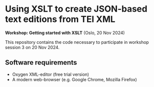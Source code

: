 # Using XSLT to create JSON-based text editions from TEI XML
**Workshop: Getting started with XSLT** (Oslo, 20 Nov 2024)

This repository contains the code necessary to participate in workshop session 3 on 20 Nov 2024.

## Software requirements

* Oxygen XML-editor (free trial version)
* A modern web-browser (e.g. Google Chrome, Mozilla Firefox)
